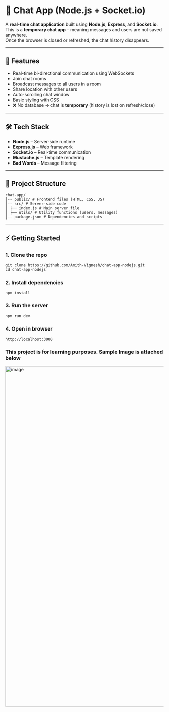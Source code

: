 # 💬 Chat App (Node.js + Socket.io)


A **real-time chat application** built using **Node.js**, **Express**, and **Socket.io**.  
This is a **temporary chat app** – meaning messages and users are not saved anywhere.  
Once the browser is closed or refreshed, the chat history disappears.

---

## 🚀 Features
- Real-time bi-directional communication using WebSockets
- Join chat rooms
- Broadcast messages to all users in a room
- Share location with other users
- Auto-scrolling chat window
- Basic styling with CSS
- ❌ No database → chat is **temporary** (history is lost on refresh/close)


---

## 🛠 Tech Stack
- **Node.js** – Server-side runtime
- **Express.js** – Web framework
- **Socket.io** – Real-time communication
- **Mustache.js** – Template rendering
- **Bad Words** – Message filtering

---

## 📂 Project Structure
```
chat-app/
│-- public/ # Frontend files (HTML, CSS, JS)
│-- src/ # Server-side code
│ ├── index.js # Main server file
│ ├── utils/ # Utility functions (users, messages)
│-- package.json # Dependencies and scripts
```


---

## ⚡ Getting Started

### 1. Clone the repo
```
git clone https://github.com/Amith-Vignesh/chat-app-nodejs.git
cd chat-app-nodejs
```
### 2. Install dependencies
```
npm install
```
### 3. Run the server
```
npm run dev
```
### 4. Open in browser
```
http://localhost:3000
```

### This project is for learning purposes. Sample Image is attached below
<img width="1920" height="1080" alt="image" src="https://github.com/user-attachments/assets/dc6aabac-cce5-4f07-8638-4734a0d92fc2" />



